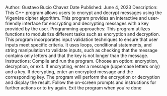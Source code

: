Author: Gustavo Bucio Chavez
Date Published: June 4, 2023
Description: This C++ program allows users to encrypt and decrypt messages using the Vigenère cipher algorithm. This program provides an interactive and user-friendly interface for encrypting and decrypting messages with a key provided by the user.
Programming approaches: This program utilizes functions to modularize different tasks such as encryption and decryption. This program incorporates input validation techniques to ensure that user inputs meet specific criteria. It uses loops, conditional statements, and string manipulation to validate inputs, such as checking that the message contains only letters and that the key is not longer than the message.
Instructions: Compile and run the program. Choose an option: encryption, decryption, or exit. If encrypting, enter a message (uppercase letters only) and a key. If decrypting, enter an encrypted message and the corresponding key. The program will perform the encryption or decryption and display the result. Follow the on-screen prompts and instructions for further actions or to try again. Exit the program when you're done
